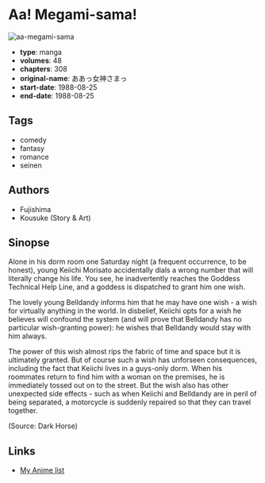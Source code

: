 # Aa! Megami-sama!

![aa-megami-sama](https://cdn.myanimelist.net/images/manga/2/58483.jpg)

-   **type**: manga
-   **volumes**: 48
-   **chapters**: 308
-   **original-name**: ああっ女神さまっ
-   **start-date**: 1988-08-25
-   **end-date**: 1988-08-25

## Tags

-   comedy
-   fantasy
-   romance
-   seinen

## Authors

-   Fujishima
-   Kousuke (Story & Art)

## Sinopse

Alone in his dorm room one Saturday night (a frequent occurrence, to be honest), young Keiichi Morisato accidentally dials a wrong number that will literally change his life. You see, he inadvertently reaches the Goddess Technical Help Line, and a goddess is dispatched to grant him one wish.

The lovely young Belldandy informs him that he may have one wish - a wish for virtually anything in the world. In disbelief, Keiichi opts for a wish he believes will confound the system (and will prove that Belldandy has no particular wish-granting power): he wishes that Belldandy would stay with him always.

The power of this wish almost rips the fabric of time and space but it is ultimately granted. But of course such a wish has unforseen consequences, including the fact that Keiichi lives in a guys-only dorm. When his roommates return to find him with a woman on the premises, he is immediately tossed out on to the street. But the wish also has other unexpected side effects - such as when Keiichi and Belldandy are in peril of being separated, a motorcycle is suddenly repaired so that they can travel together.

(Source: Dark Horse)

## Links

-   [My Anime list](https://myanimelist.net/manga/446/Aa_Megami-sama)
